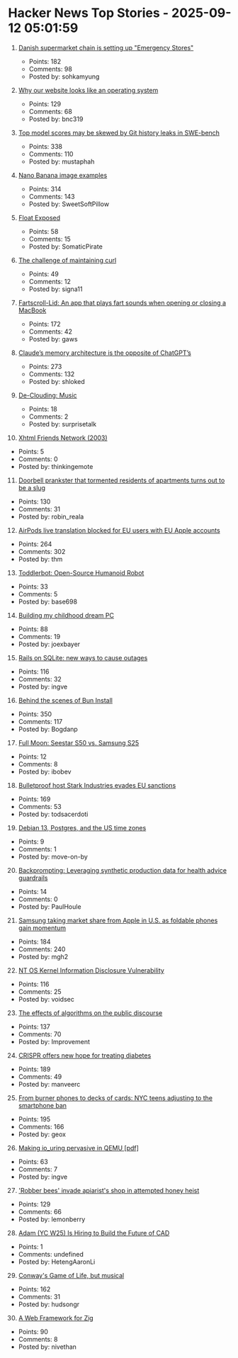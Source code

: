 # Hacker News Top Stories - 2025-09-12 05:01:59

1. [Danish supermarket chain is setting up "Emergency Stores"](https://swiss.social/@swaldorff/115186445638788782)
   - Points: 182
   - Comments: 98
   - Posted by: sohkamyung

2. [Why our website looks like an operating system](https://posthog.com/blog/why-os)
   - Points: 129
   - Comments: 68
   - Posted by: bnc319

3. [Top model scores may be skewed by Git history leaks in SWE-bench](https://github.com/SWE-bench/SWE-bench/issues/465)
   - Points: 338
   - Comments: 110
   - Posted by: mustaphah

4. [Nano Banana image examples](https://github.com/PicoTrex/Awesome-Nano-Banana-images/blob/main/README_en.md)
   - Points: 314
   - Comments: 143
   - Posted by: SweetSoftPillow

5. [Float Exposed](https://float.exposed/)
   - Points: 58
   - Comments: 15
   - Posted by: SomaticPirate

6. [The challenge of maintaining curl](https://lwn.net/Articles/1034966/)
   - Points: 49
   - Comments: 12
   - Posted by: signa11

7. [Fartscroll-Lid: An app that plays fart sounds when opening or closing a MacBook](https://github.com/iannuttall/fartscroll-lid)
   - Points: 172
   - Comments: 42
   - Posted by: gaws

8. [Claude’s memory architecture is the opposite of ChatGPT’s](https://www.shloked.com/writing/claude-memory)
   - Points: 273
   - Comments: 132
   - Posted by: shloked

9. [De-Clouding: Music](https://rosswintle.uk/2025/09/de-clouding-music/)
   - Points: 18
   - Comments: 2
   - Posted by: surprisetalk

10. [Xhtml Friends Network (2003)](https://gmpg.org/xfn/)
   - Points: 5
   - Comments: 0
   - Posted by: thinkingemote

11. [Doorbell prankster that tormented residents of apartments turns out to be a slug](https://www.theguardian.com/world/2025/sep/08/doorbell-prankster-that-tormented-residents-of-german-apartments-turns-out-to-be-a-slug)
   - Points: 130
   - Comments: 31
   - Posted by: robin_reala

12. [AirPods live translation blocked for EU users with EU Apple accounts](https://www.macrumors.com/2025/09/11/airpods-live-translation-eu-restricted/)
   - Points: 264
   - Comments: 302
   - Posted by: thm

13. [Toddlerbot: Open-Source Humanoid Robot](https://toddlerbot.github.io/)
   - Points: 33
   - Comments: 5
   - Posted by: base698

14. [Building my childhood dream PC](https://fabiensanglard.net/2168/)
   - Points: 88
   - Comments: 19
   - Posted by: joexbayer

15. [Rails on SQLite: new ways to cause outages](https://andre.arko.net/2025/09/11/rails-on-sqlite-exciting-new-ways-to-cause-outages/)
   - Points: 116
   - Comments: 32
   - Posted by: ingve

16. [Behind the scenes of Bun Install](https://bun.com/blog/behind-the-scenes-of-bun-install)
   - Points: 350
   - Comments: 117
   - Posted by: Bogdanp

17. [Full Moon: Seestar S50 vs. Samsung S25](https://www.4rknova.com//blog/2025/09/08/moon-photos)
   - Points: 12
   - Comments: 8
   - Posted by: ibobev

18. [Bulletproof host Stark Industries evades EU sanctions](https://krebsonsecurity.com/2025/09/bulletproof-host-stark-industries-evades-eu-sanctions/)
   - Points: 169
   - Comments: 53
   - Posted by: todsacerdoti

19. [Debian 13, Postgres, and the US time zones](https://rachelbythebay.com/w/2025/09/11/debtz/)
   - Points: 9
   - Comments: 1
   - Posted by: move-on-by

20. [Backprompting: Leveraging synthetic production data for health advice guardrails](https://arxiv.org/abs/2508.18384)
   - Points: 14
   - Comments: 0
   - Posted by: PaulHoule

21. [Samsung taking market share from Apple in U.S. as foldable phones gain momentum](https://www.cnbc.com/2025/08/16/samsungs-us-market-share-apple-rivalry-foldable-phones.html)
   - Points: 184
   - Comments: 240
   - Posted by: mgh2

22. [NT OS Kernel Information Disclosure Vulnerability](https://www.crowdfense.com/nt-os-kernel-information-disclosure-vulnerability-cve-2025-53136/)
   - Points: 116
   - Comments: 25
   - Posted by: voidsec

23. [The effects of algorithms on the public discourse](https://tekhne.dev/internet-resist/)
   - Points: 137
   - Comments: 70
   - Posted by: Improvement

24. [CRISPR offers new hope for treating diabetes](https://www.wired.com/story/no-more-injections-crispr-offers-new-hope-for-treating-diabetes/)
   - Points: 189
   - Comments: 49
   - Posted by: manveerc

25. [From burner phones to decks of cards: NYC teens adjusting to the smartphone ban](https://gothamist.com/news/from-burner-phones-to-decks-of-cards-nyc-teens-are-adjusting-to-the-smartphone-ban)
   - Points: 195
   - Comments: 166
   - Posted by: geox

26. [Making io_uring pervasive in QEMU [pdf]](https://vmsplice.net/~stefan/stefanha-kvm-forum-2025.pdf)
   - Points: 63
   - Comments: 7
   - Posted by: ingve

27. ['Robber bees' invade apiarist's shop in attempted honey heist](https://www.cbc.ca/news/canada/british-columbia/robber-bees-terrace-bc-apiary-1.7627532)
   - Points: 129
   - Comments: 66
   - Posted by: lemonberry

28. [Adam (YC W25) Is Hiring to Build the Future of CAD](https://www.ycombinator.com/companies/adam/jobs/q6td4uk-founding-engineer)
   - Points: 1
   - Comments: undefined
   - Posted by: HetengAaronLi

29. [Conway's Game of Life, but musical](https://www.hudsong.dev/digital-darwin)
   - Points: 162
   - Comments: 31
   - Posted by: hudsongr

30. [A Web Framework for Zig](https://www.jetzig.dev/)
   - Points: 90
   - Comments: 8
   - Posted by: nivethan

